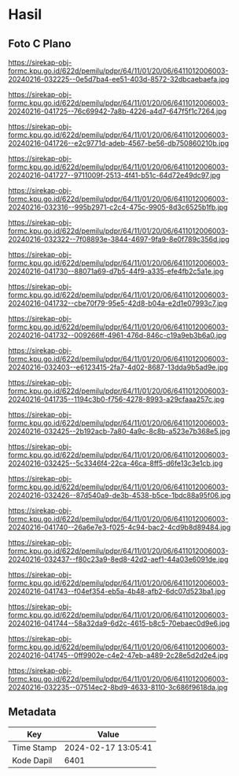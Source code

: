 # Hasil

## Foto C Plano

https://sirekap-obj-formc.kpu.go.id/622d/pemilu/pdpr/64/11/01/20/06/6411012006003-20240216-032225--0e5d7ba4-ee51-403d-8572-32dbcaebaefa.jpg

https://sirekap-obj-formc.kpu.go.id/622d/pemilu/pdpr/64/11/01/20/06/6411012006003-20240216-041725--76c69942-7a8b-4226-a4d7-647f5f1c7264.jpg

https://sirekap-obj-formc.kpu.go.id/622d/pemilu/pdpr/64/11/01/20/06/6411012006003-20240216-041726--e2c9771d-adeb-4567-be56-db750860210b.jpg

https://sirekap-obj-formc.kpu.go.id/622d/pemilu/pdpr/64/11/01/20/06/6411012006003-20240216-041727--9711009f-2513-4f41-b51c-64d72e49dc97.jpg

https://sirekap-obj-formc.kpu.go.id/622d/pemilu/pdpr/64/11/01/20/06/6411012006003-20240216-032316--995b2971-c2c4-475c-9905-8d3c6525b1fb.jpg

https://sirekap-obj-formc.kpu.go.id/622d/pemilu/pdpr/64/11/01/20/06/6411012006003-20240216-032322--7f08893e-3844-4697-9fa9-8e0f789c356d.jpg

https://sirekap-obj-formc.kpu.go.id/622d/pemilu/pdpr/64/11/01/20/06/6411012006003-20240216-041730--88071a69-d7b5-44f9-a335-efe4fb2c5a1e.jpg

https://sirekap-obj-formc.kpu.go.id/622d/pemilu/pdpr/64/11/01/20/06/6411012006003-20240216-041732--cbe70f79-95e5-42d8-b04a-e2d1e07993c7.jpg

https://sirekap-obj-formc.kpu.go.id/622d/pemilu/pdpr/64/11/01/20/06/6411012006003-20240216-041732--009266ff-4961-476d-846c-c19a9eb3b6a0.jpg

https://sirekap-obj-formc.kpu.go.id/622d/pemilu/pdpr/64/11/01/20/06/6411012006003-20240216-032403--e6123415-2fa7-4d02-8687-13dda9b5ad9e.jpg

https://sirekap-obj-formc.kpu.go.id/622d/pemilu/pdpr/64/11/01/20/06/6411012006003-20240216-041735--1194c3b0-f756-4278-8993-a29cfaaa257c.jpg

https://sirekap-obj-formc.kpu.go.id/622d/pemilu/pdpr/64/11/01/20/06/6411012006003-20240216-032425--2b192acb-7a80-4a9c-8c8b-a523e7b368e5.jpg

https://sirekap-obj-formc.kpu.go.id/622d/pemilu/pdpr/64/11/01/20/06/6411012006003-20240216-032425--5c3346f4-22ca-46ca-8ff5-d6fe13c3e1cb.jpg

https://sirekap-obj-formc.kpu.go.id/622d/pemilu/pdpr/64/11/01/20/06/6411012006003-20240216-032426--87d540a9-de3b-4538-b5ce-1bdc88a95f06.jpg

https://sirekap-obj-formc.kpu.go.id/622d/pemilu/pdpr/64/11/01/20/06/6411012006003-20240216-041740--26a6e7e3-f025-4c94-bac2-4cd9b8d89484.jpg

https://sirekap-obj-formc.kpu.go.id/622d/pemilu/pdpr/64/11/01/20/06/6411012006003-20240216-032437--f80c23a9-8ed8-42d2-aef1-44a03e6091de.jpg

https://sirekap-obj-formc.kpu.go.id/622d/pemilu/pdpr/64/11/01/20/06/6411012006003-20240216-041743--f04ef354-eb5a-4b48-afb2-6dc07d523ba1.jpg

https://sirekap-obj-formc.kpu.go.id/622d/pemilu/pdpr/64/11/01/20/06/6411012006003-20240216-041744--58a32da9-6d2c-4615-b8c5-70ebaec0d9e6.jpg

https://sirekap-obj-formc.kpu.go.id/622d/pemilu/pdpr/64/11/01/20/06/6411012006003-20240216-041745--0ff9902e-c4e2-47eb-a489-2c28e5d2d2e4.jpg

https://sirekap-obj-formc.kpu.go.id/622d/pemilu/pdpr/64/11/01/20/06/6411012006003-20240216-032235--07514ec2-8bd9-4633-8110-3c686f9618da.jpg


## Metadata

| Key        | Value               |
| ---------- | ------------------- |
| Time Stamp | 2024-02-17 13:05:41 |
| Kode Dapil | 6401                |



